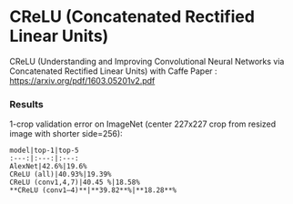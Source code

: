 # CReLU (Concatenated Rectified Linear Units)
CReLU (Understanding and Improving Convolutional Neural Networks via Concatenated Rectified Linear Units) with Caffe
Paper : https://arxiv.org/pdf/1603.05201v2.pdf

### Results

1-crop validation error on ImageNet (center 227x227 crop from resized image with shorter side=256):

	model|top-1|top-5
	:---:|:---:|:---:
	AlexNet|42.6%|19.6%  
	CReLU (all)|40.93%|19.39% 
	CReLU (conv1,4,7)|40.45 %|18.58% 
	**CReLU (conv1–4)**|**39.82**%|**18.28**% 
